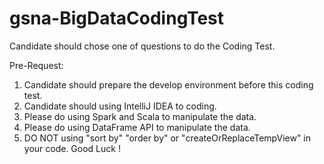 # gsna-BigDataCodingTest
Candidate should chose one of questions to do the Coding Test.

Pre-Request:
1. Candidate should prepare the develop environment before this coding test.
2. Candidate should using IntelliJ IDEA to coding.
3. Please do using Spark and Scala to manipulate the data.
4. Please do using DataFrame API to manipulate the data.
5. DO NOT using "sort by" "order by" or "createOrReplaceTempView" in your code.
Good Luck ! 


